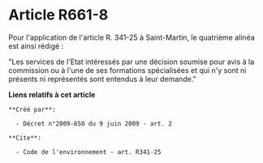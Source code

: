 # Article R661-8

Pour l'application de l'article R. 341-25 à Saint-Martin, le quatrième alinéa est ainsi rédigé : 

"Les services de l'Etat intéressés par une décision soumise pour avis à la commission ou à l'une de ses formations
spécialisées et qui n'y sont ni présents ni représentés sont entendus à leur demande."

**Liens relatifs à cet article**

	**Créé par**:

	  - Décret n°2009-650 du 9 juin 2009 - art. 2

	**Cite**:

	  - Code de l'environnement - art. R341-25
